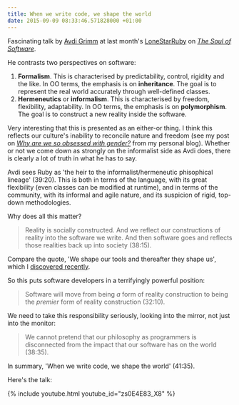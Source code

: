 ```yaml
---
title: When we write code, we shape the world
date: 2015-09-09 08:33:46.571828000 +01:00
---
```

Fascinating talk by [Avdi Grimm](http://about.avdi.org/) at last month's [LoneStarRuby](http://www.lonestarruby.org/) on [_The Soul of Software_](https://www.youtube.com/watch?v=zs0E4E83_X8).

He contrasts two perspectives on software:

1. **Formalism**. This is characterised by predictability, control, rigidity and the like. In OO terms, the emphasis is on **inheritance**. The goal is to represent the real world accurately through well-defined classes.
1. **Hermeneutics** or **informalism**. This is characterised by freedom, flexibility, adaptability. In OO terms, the emphasis is on **polymorphism**. The goal is to construct a new reality inside the software.

Very interesting that this is presented as an either-or thing. I think this reflects our culture's inability to reconcile nature and freedom (see my post on [_Why are we so obsessed with gender?_](http://www.anthonysmith.me.uk/2015/06/05/why-are-we-so-obsessed-with-gender/) from my personal blog). Whether or not we come down as strongly on the informalist side as Avdi does, there is clearly a lot of truth in what he has to say.

Avdi sees Ruby as 'the heir to the informalist/hermeneutic phisophical lineage' (39:20). This is both in terms of the language, with its great flexibility (even classes can be modified at runtime), and in terms of the community, with its informal and agile nature, and its suspicion of rigid, top-down methodologies.

Why does all this matter?

> Reality is socially constructed. And we reflect our constructions of reality into the software we write. And then software goes and reflects those realities back up into society (38:15).

Compare the quote, 'We shape our tools and thereafter they shape us', which I [discovered recently](http://faithinscholarship.org.uk/coding-christ/).

So this puts software developers in a terrifyingly powerful position:

> Software will move from being _a_ form of reality construction to being the _premier_ form of reality construction (32:10).

We need to take this responsibility seriously, looking into the mirror, not just into the monitor:

> We cannot pretend that our philosophy as programmers is disconnected from the impact that our software has on the world (38:35).

In summary, 'When we write code, we shape the world' (41:35).

Here's the talk:

{% include youtube.html youtube_id="zs0E4E83_X8" %}
